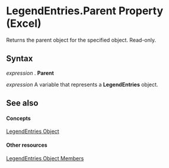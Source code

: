 
# LegendEntries.Parent Property (Excel)

Returns the parent object for the specified object. Read-only.


## Syntax

 _expression_ . **Parent**

 _expression_ A variable that represents a **LegendEntries** object.


## See also


#### Concepts


[LegendEntries Object](51d98149-b90b-432b-7771-0815a0e89655.md)
#### Other resources


[LegendEntries Object Members](dddeca68-d207-60af-9c16-afe670851a08.md)
